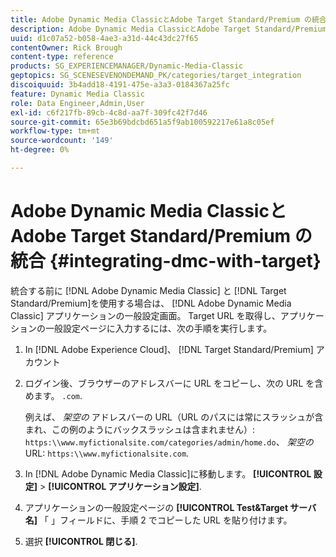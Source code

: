 ```yaml
---
title: Adobe Dynamic Media ClassicとAdobe Target Standard/Premium の統合
description: Adobe Dynamic Media ClassicとAdobe Target Standard/Premium を統合する方法について説明します。
uuid: d1c07a52-b058-4ae3-a31d-44c43dc27f65
contentOwner: Rick Brough
content-type: reference
products: SG_EXPERIENCEMANAGER/Dynamic-Media-Classic
geptopics: SG_SCENESEVENONDEMAND_PK/categories/target_integration
discoiquuid: 3b4add18-4191-475e-a3a3-0184367a25fc
feature: Dynamic Media Classic
role: Data Engineer,Admin,User
exl-id: c6f217fb-89cb-4c8d-aa7f-309fc42f7d46
source-git-commit: 65e3b69bdcbd651a5f9ab100592217e61a8c05ef
workflow-type: tm+mt
source-wordcount: '149'
ht-degree: 0%

---
```


# Adobe Dynamic Media ClassicとAdobe Target Standard/Premium の統合 {#integrating-dmc-with-target}

統合する前に [!DNL Adobe Dynamic Media Classic] と [!DNL Target Standard/Premium]を使用する場合は、 [!DNL Adobe Dynamic Media Classic] アプリケーションの一般設定画面。 Target URL を取得し、アプリケーションの一般設定ページに入力するには、次の手順を実行します。

1. In [!DNL Adobe Experience Cloud]、 [!DNL Target Standard/Premium] アカウント
1. ログイン後、ブラウザーのアドレスバーに URL をコピーし、次の URL を含めます。 `.com`.

   例えば、 *架空の* アドレスバーの URL（URL のパスには常にスラッシュが含まれ、この例のようにバックスラッシュは含まれません）: `https:\\www.myfictionalsite.com/categories/admin/home.do`、 *架空の* URL: `https:\\www.myfictionalsite.com`.

1. In [!DNL Adobe Dynamic Media Classic]に移動します。 **[!UICONTROL 設定]** > **[!UICONTROL アプリケーション設定]**.
1. アプリケーションの一般設定ページの **[!UICONTROL Test&amp;Target サーバ名]** 「 」フィールドに、手順 2 でコピーした URL を貼り付けます。
1. 選択 **[!UICONTROL 閉じる]**.
